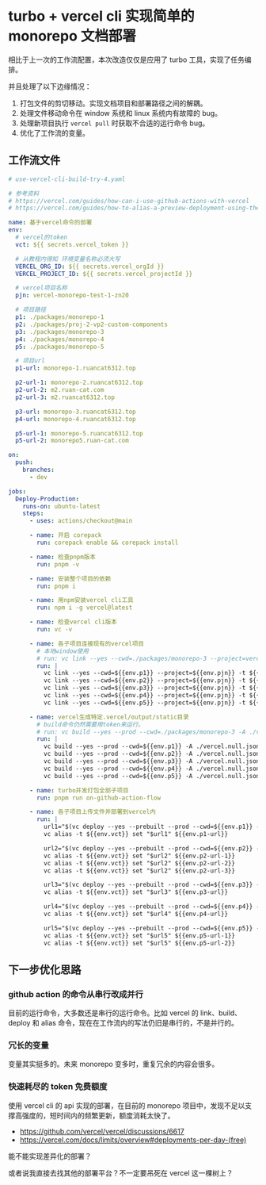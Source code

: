 # turbo + vercel cli 实现简单的 monorepo 文档部署

相比于上一次的工作流配置，本次改造仅仅是应用了 turbo 工具，实现了任务编排。

并且处理了以下边缘情况：

1. 打包文件的剪切移动。实现文档项目和部署路径之间的解耦。
2. 处理文件移动命令在 window 系统和 linux 系统内有故障的 bug。
3. 处理新项目执行 `vercel pull` 时获取不合适的运行命令 bug。
4. 优化了工作流的变量。

## 工作流文件

```yaml
# use-vercel-cli-build-try-4.yaml

# 参考资料
# https://vercel.com/guides/how-can-i-use-github-actions-with-vercel
# https://vercel.com/guides/how-to-alias-a-preview-deployment-using-the-cli

name: 基于vercel命令的部署
env:
  # vercel的token
  vct: ${{ secrets.vercel_token }}

  # 从教程内得知 环境变量名称必须大写
  VERCEL_ORG_ID: ${{ secrets.vercel_orgId }}
  VERCEL_PROJECT_ID: ${{ secrets.vercel_projectId }}

  # vercel项目名称
  pjn: vercel-monorepo-test-1-zn20

  # 项目路径
  p1: ./packages/monorepo-1
  p2: ./packages/proj-2-vp2-custom-components
  p3: ./packages/monorepo-3
  p4: ./packages/monorepo-4
  p5: ./packages/monorepo-5

  # 项目url
  p1-url: monorepo-1.ruancat6312.top

  p2-url-1: monorepo-2.ruancat6312.top
  p2-url-2: m2.ruan-cat.com
  p2-url-3: m2.ruancat6312.top

  p3-url: monorepo-3.ruancat6312.top
  p4-url: monorepo-4.ruancat6312.top

  p5-url-1: monorepo-5.ruancat6312.top
  p5-url-2: monorepo5.ruan-cat.com

on:
  push:
    branches:
      - dev

jobs:
  Deploy-Production:
    runs-on: ubuntu-latest
    steps:
      - uses: actions/checkout@main

      - name: 开启 corepack
        run: corepack enable && corepack install

      - name: 检查pnpm版本
        run: pnpm -v

      - name: 安装整个项目的依赖
        run: pnpm i

      - name: 用npm安装vercel cli工具
        run: npm i -g vercel@latest

      - name: 检查vercel cli版本
        run: vc -v

      - name: 各子项目连接现有的vercel项目
        # 本地window使用
        # run: vc link --yes --cwd=./packages/monorepo-3 --project=vercel-monorepo-test-1-zn20
        run: |
          vc link --yes --cwd=${{env.p1}} --project=${{env.pjn}} -t ${{env.vct}}
          vc link --yes --cwd=${{env.p2}} --project=${{env.pjn}} -t ${{env.vct}}
          vc link --yes --cwd=${{env.p3}} --project=${{env.pjn}} -t ${{env.vct}}
          vc link --yes --cwd=${{env.p4}} --project=${{env.pjn}} -t ${{env.vct}}
          vc link --yes --cwd=${{env.p5}} --project=${{env.pjn}} -t ${{env.vct}}

      - name: vercel生成特定.vercel/output/static目录
        # build命令仍然需要用token来运行。
        # run: vc build --yes --prod --cwd=./packages/monorepo-3 -A ./vercel.null.json
        run: |
          vc build --yes --prod --cwd=${{env.p1}} -A ./vercel.null.json -t ${{env.vct}}
          vc build --yes --prod --cwd=${{env.p2}} -A ./vercel.null.json -t ${{env.vct}}
          vc build --yes --prod --cwd=${{env.p3}} -A ./vercel.null.json -t ${{env.vct}}
          vc build --yes --prod --cwd=${{env.p4}} -A ./vercel.null.json -t ${{env.vct}}
          vc build --yes --prod --cwd=${{env.p5}} -A ./vercel.null.json -t ${{env.vct}}

      - name: turbo并发打包全部子项目
        run: pnpm run on-github-action-flow

      - name: 各子项目上传文件并部署到vercel内
        run: |
          url1="$(vc deploy --yes --prebuilt --prod --cwd=${{env.p1}} -t ${{env.vct}})"
          vc alias -t ${{env.vct}} set "$url1" ${{env.p1-url}}

          url2="$(vc deploy --yes --prebuilt --prod --cwd=${{env.p2}} -t ${{env.vct}})"
          vc alias -t ${{env.vct}} set "$url2" ${{env.p2-url-1}}
          vc alias -t ${{env.vct}} set "$url2" ${{env.p2-url-2}}
          vc alias -t ${{env.vct}} set "$url2" ${{env.p2-url-3}}

          url3="$(vc deploy --yes --prebuilt --prod --cwd=${{env.p3}} -t ${{env.vct}})"
          vc alias -t ${{env.vct}} set "$url3" ${{env.p3-url}}

          url4="$(vc deploy --yes --prebuilt --prod --cwd=${{env.p4}} -t ${{env.vct}})"
          vc alias -t ${{env.vct}} set "$url4" ${{env.p4-url}}

          url5="$(vc deploy --yes --prebuilt --prod --cwd=${{env.p5}} -t ${{env.vct}})"
          vc alias -t ${{env.vct}} set "$url5" ${{env.p5-url-1}}
          vc alias -t ${{env.vct}} set "$url5" ${{env.p5-url-2}}
```

## 下一步优化思路

### github action 的命令从串行改成并行

目前的运行命令，大多数还是串行的运行命令。比如 vercel 的 link、build、deploy 和 alias 命令，现在在工作流内的写法仍旧是串行的，不是并行的。

### 冗长的变量

变量其实挺多的。未来 monorepo 变多时，重复冗余的内容会很多。

### 快速耗尽的 token 免费额度

使用 vercel cli 的 api 实现的部署，在目前的 monorepo 项目中，发现不足以支撑高强度的，短时间内的频繁更新，额度消耗太快了。

- https://github.com/vercel/vercel/discussions/6617
- https://vercel.com/docs/limits/overview#deployments-per-day-(free)

能不能实现差异化的部署？

或者说我直接去找其他的部署平台？不一定要吊死在 vercel 这一棵树上？

